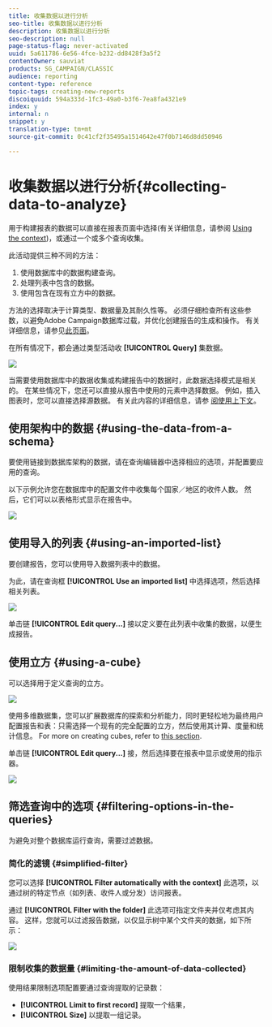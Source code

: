 ```yaml
---
title: 收集数据以进行分析
seo-title: 收集数据以进行分析
description: 收集数据以进行分析
seo-description: null
page-status-flag: never-activated
uuid: 5a611786-6e56-4fce-b232-dd8428f3a5f2
contentOwner: sauviat
products: SG_CAMPAIGN/CLASSIC
audience: reporting
content-type: reference
topic-tags: creating-new-reports
discoiquuid: 594a333d-1fc3-49a0-b3f6-7ea8fa4321e9
index: y
internal: n
snippet: y
translation-type: tm+mt
source-git-commit: 0c41cf2f35495a1514642e47f0b7146d8dd50946

---
```



# 收集数据以进行分析{#collecting-data-to-analyze}

用于构建报表的数据可以直接在报表页面中选择(有关详细信息，请参阅 [Using the context](../../reporting/using/using-the-context.md))，或通过一个或多个查询收集。

此活动提供三种不同的方法：

1. 使用数据库中的数据构建查询。
1. 处理列表中包含的数据。
1. 使用包含在现有立方中的数据。

方法的选择取决于计算类型、数据量及其耐久性等。 必须仔细检查所有这些参数，以避免Adobe Campaign数据库过载，并优化创建报告的生成和操作。 有关详细信息，请参见[此页面](../../reporting/using/best-practices.md#optimizing-report-creation)。

在所有情况下，都会通过类型活动收 **[!UICONTROL Query]** 集数据。

![](assets/reporting_query_edit.png)

当需要使用数据库中的数据收集或构建报告中的数据时，此数据选择模式是相关的。 在某些情况下，您还可以直接从报告中使用的元素中选择数据。 例如，插入图表时，您可以直接选择源数据。 有关此内容的详细信息，请参 [阅使用上下文](../../reporting/using/using-the-context.md)。

## 使用架构中的数据 {#using-the-data-from-a-schema}

要使用链接到数据库架构的数据，请在查询编辑器中选择相应的选项，并配置要应用的查询。

以下示例允许您在数据库中的配置文件中收集每个国家／地区的收件人数。 然后，它们可以以表格形式显示在报告中。

![](assets/reporting_query_from_schema.png)

## 使用导入的列表 {#using-an-imported-list}

要创建报告，您可以使用导入数据列表中的数据。

为此，请在查询框 **[!UICONTROL Use an imported list]** 中选择选项，然后选择相关列表。

![](assets/reporting_query_from_list.png)

单击链 **[!UICONTROL Edit query...]** 接以定义要在此列表中收集的数据，以便生成报告。

## 使用立方 {#using-a-cube}

可以选择用于定义查询的立方。

![](assets/reporting_query_from_cube.png)

使用多维数据集，您可以扩展数据库的探索和分析能力，同时更轻松地为最终用户配置报告和表：只需选择一个现有的完全配置的立方，然后使用其计算、度量和统计信息。 For more on creating cubes, refer to [this section](../../reporting/using/about-cubes.md).

单击链 **[!UICONTROL Edit query...]** 接，然后选择要在报表中显示或使用的指示器。

![](assets/reporting_query_from_cube_edit_query.png)

## 筛选查询中的选项 {#filtering-options-in-the-queries}

为避免对整个数据库运行查询，需要过滤数据。

### 简化的滤镜 {#simplified-filter}

您可以选择 **[!UICONTROL Filter automatically with the context]** 此选项，以通过树的特定节点（如列表、收件人或分发）访问报表。

通过 **[!UICONTROL Filter with the folder]** 此选项可指定文件夹并仅考虑其内容。 这样，您就可以过滤报告数据，以仅显示树中某个文件夹的数据，如下所示：

![](assets/reporting_control_folder.png)

### 限制收集的数据量 {#limiting-the-amount-of-data-collected}

使用结果限制选项配置要通过查询提取的记录数：

* **[!UICONTROL Limit to first record]** 提取一个结果，
* **[!UICONTROL Size]** 以提取一组记录。


